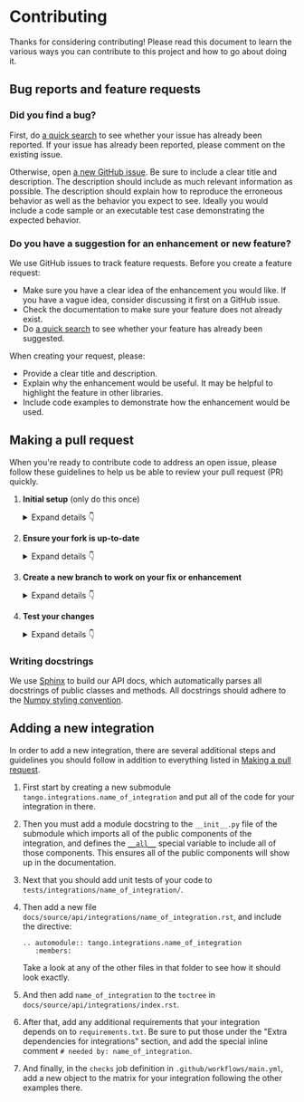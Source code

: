 # Contributing

Thanks for considering contributing! Please read this document to learn the various ways you can contribute to this project and how to go about doing it.

## Bug reports and feature requests

### Did you find a bug?

First, do [a quick search](https://github.com/allenai/tango/issues) to see whether your issue has already been reported.
If your issue has already been reported, please comment on the existing issue.

Otherwise, open [a new GitHub issue](https://github.com/allenai/tango/issues). Be sure to include a clear title
and description. The description should include as much relevant information as possible. The description should
explain how to reproduce the erroneous behavior as well as the behavior you expect to see. Ideally you would include a
code sample or an executable test case demonstrating the expected behavior.

### Do you have a suggestion for an enhancement or new feature?

We use GitHub issues to track feature requests. Before you create a feature request:

- Make sure you have a clear idea of the enhancement you would like. If you have a vague idea, consider discussing
  it first on a GitHub issue.
- Check the documentation to make sure your feature does not already exist.
- Do [a quick search](https://github.com/allenai/tango/issues) to see whether your feature has already been suggested.

When creating your request, please:

- Provide a clear title and description.
- Explain why the enhancement would be useful. It may be helpful to highlight the feature in other libraries.
- Include code examples to demonstrate how the enhancement would be used.

## Making a pull request

When you're ready to contribute code to address an open issue, please follow these guidelines to help us be able to review your pull request (PR) quickly.

1.  **Initial setup** (only do this once)

    <details><summary>Expand details 👇</summary><br/>

    If you haven't already done so, please [fork](https://help.github.com/en/enterprise/2.13/user/articles/fork-a-repo) this repository on GitHub.

    Then clone your fork locally with

        git clone https://github.com/USERNAME/tango.git

    or

        git clone git@github.com:USERNAME/tango.git

    At this point the local clone of your fork only knows that it came from _your_ repo, github.com/USERNAME/tango.git, but doesn't know anything the _main_ repo, [https://github.com/allenai/tango.git](https://github.com/allenai/tango). You can see this by running

        git remote -v

    which will output something like this:

        origin https://github.com/USERNAME/tango.git (fetch)
        origin https://github.com/USERNAME/tango.git (push)

    This means that your local clone can only track changes from your fork, but not from the main repo, and so you won't be able to keep your fork up-to-date with the main repo over time. Therefore you'll need to add another "remote" to your clone that points to [https://github.com/allenai/tango.git](https://github.com/allenai/tango). To do this, run the following:

        git remote add upstream https://github.com/allenai/tango.git

    Now if you do `git remote -v` again, you'll see

        origin https://github.com/USERNAME/tango.git (fetch)
        origin https://github.com/USERNAME/tango.git (push)
        upstream https://github.com/allenai/tango.git (fetch)
        upstream https://github.com/allenai/tango.git (push)

    Finally, you'll need to create a Python 3 virtual environment suitable for working on this project. There a number of tools out there that making working with virtual environments easier.
    The most direct way is with the [`venv` module](https://docs.python.org/3.8/library/venv.html) in the standard library, but if you're new to Python or you don't already have a recent Python 3 version installed on your machine,
    we recommend [Miniconda](https://docs.conda.io/en/latest/miniconda.html).

    On Mac, for example, you can install Miniconda with [Homebrew](https://brew.sh/):

        brew install miniconda

    Then you can create and activate a new Python environment by running:

        conda create -n tango python=3.9
        conda activate tango

    Once your virtual environment is activated, you can install your local clone in "editable mode" with

        pip install -U pip setuptools wheel
        pip install -e '.[dev,all]'

    The "editable mode" comes from the `-e` argument to `pip`, and essential just creates a symbolic link from the site-packages directory of your virtual environment to the source code in your local clone. That way any changes you make will be immediately reflected in your virtual environment.

    To test your installation, just run

        tango info

    </details>

2.  **Ensure your fork is up-to-date**

    <details><summary>Expand details 👇</summary><br/>

    Once you've added an "upstream" remote pointing to [https://github.com/allenai/tango.git](https://github.com/allenai/tango), keeping your fork up-to-date is easy:

        git checkout main  # if not already on main
        git pull --rebase upstream main
        git push

    </details>

3.  **Create a new branch to work on your fix or enhancement**

    <details><summary>Expand details 👇</summary><br/>

    Committing directly to the main branch of your fork is not recommended. It will be easier to keep your fork clean if you work on a separate branch for each contribution you intend to make.

    You can create a new branch with

        # replace BRANCH with whatever name you want to give it
        git checkout -b BRANCH
        git push -u origin BRANCH

    </details>

4.  **Test your changes**

    <details><summary>Expand details 👇</summary><br/>

    Our continuous integration (CI) testing runs [a number of checks](https://github.com/allenai/tango/actions) for each pull request on [GitHub Actions](https://github.com/features/actions). You can run most of these tests locally, which is something you should do _before_ opening a PR to help speed up the review process and make it easier for us.

    First, you should run [`isort`](https://github.com/PyCQA/isort) and [`black`](https://github.com/psf/black) to make sure you code is formatted consistently.
    Many IDEs support code formatters as plugins, so you may be able to setup isort and black to run automatically everytime you save.
    For example, [`black.vim`](https://github.com/psf/black/tree/master/plugin) will give you this functionality in Vim. But both `isort` and `black` are also easy to run directly from the command line.
    Just run this from the root of your clone:

        isort .
        black .

    Our CI also uses [`ruff`](https://github.com/allenai/tango/tree/main/tests) to lint the code base and [`mypy`](http://mypy-lang.org/) for type-checking. You should run both of these next with

        ruff check .

    and

        mypy .

    We also strive to maintain high test coverage, so most contributions should include additions to [the unit tests](https://github.com/allenai/tango/tree/main/tests). These tests are run with [`pytest`](https://docs.pytest.org/en/latest/), which you can use to locally run any test modules that you've added or changed.

    For example, if you've fixed a bug in `tango/a/b.py`, you can run the tests specific to that module with

        pytest -v tests/a/b_test.py

    If your contribution involves additions to any public part of the API, we require that you write docstrings
    for each function, method, class, or module that you add.
    See the [Writing docstrings](#writing-docstrings) section below for details on the syntax.
    You should test to make sure the API documentation can build without errors by running

        make docs

    If the build fails, it's most likely due to small formatting issues. If the error message isn't clear, feel free to comment on this in your pull request.

    And finally, please update the [CHANGELOG](https://github.com/allenai/tango/blob/main/CHANGELOG.md) with notes on your contribution in the "Unreleased" section at the top.

    After all of the above checks have passed, you can now open [a new GitHub pull request](https://github.com/allenai/tango/pulls).
    Make sure you have a clear description of the problem and the solution, and include a link to relevant issues.

    We look forward to reviewing your PR!

    </details>

### Writing docstrings

We use [Sphinx](https://www.sphinx-doc.org/en/master/index.html) to build our API docs, which automatically parses all docstrings
of public classes and methods. All docstrings should adhere to the [Numpy styling convention](https://www.sphinx-doc.org/en/master/usage/extensions/example_numpy.html).

## Adding a new integration

In order to add a new integration, there are several additional steps and guidelines you should follow
in addition to everything listed in [Making a pull request](#making-a-pull-request).

1. First start by creating a new submodule `tango.integrations.name_of_integration` and put all of the code for your integration in there.
2. Then you must add a module docstring to the `__init__.py` file of the submodule which imports all of the public components of the integration,
   and defines the [`__all__`](https://docs.python.org/3/tutorial/modules.html#importing-from-a-package) special variable to include all of those components.
   This ensures all of the public components will show up in the documentation.
3. Next that you should add unit tests of your code to `tests/integrations/name_of_integration/`.
4. Then add a new file `docs/source/api/integrations/name_of_integration.rst`, and include the directive:

   ```
   .. automodule:: tango.integrations.name_of_integration
      :members:
   ```

   Take a look at any of the other files in that folder to see how it should look exactly.

5. And then add `name_of_integration` to the `toctree` in `docs/source/api/integrations/index.rst`.
6. After that, add any additional requirements that your integration depends on to `requirements.txt`. Be sure to put those under the "Extra dependencies for integrations" section,
   and add the special inline comment `# needed by: name_of_integration`.
7. And finally, in the `checks` job definition in `.github/workflows/main.yml`, add a new object
   to the matrix for your integration following the other examples there.
